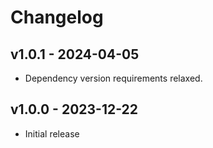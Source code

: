 # Changelog

## v1.0.1 - 2024-04-05

- Dependency version requirements relaxed.

## v1.0.0 - 2023-12-22

- Initial release
